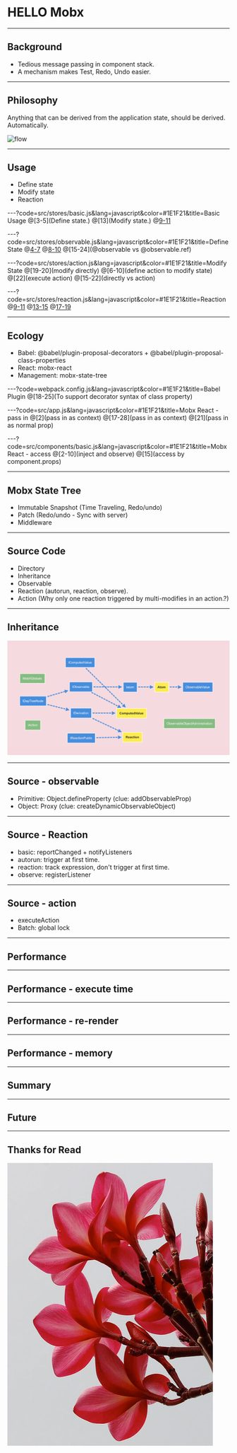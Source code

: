 # HELLO Mobx

---
## Background
- Tedious message passing in component stack.
- A mechanism makes Test, Redo, Undo easier.

---
## Philosophy
Anything that can be derived from the application state, should be derived. Automatically.

![flow](https://mobx.js.org/docs/flow.png)

---
## Usage
- Define state
- Modify state
- Reaction

---?code=src/stores/basic.js&lang=javascript&color=#1E1F21&title=Basic Usage
@[3-5](Define state.)
@[13](Modify state.)
@[9-11](Reaction.)

---?code=src/stores/observable.js&lang=javascript&color=#1E1F21&title=Define State
@[4-7](@observable)
@[8-10](@obserable.ref)
@[15-24](@observable vs @observable.ref)

---?code=src/stores/action.js&lang=javascript&color=#1E1F21&title=Modify State
@[19-20](modify directly)
@[6-10](define action to modify state)
@[22](execute action)
@[15-22](directly vs action)

---?code=src/stores/reaction.js&lang=javascript&color=#1E1F21&title=Reaction
@[9-11](autorun)
@[13-15](reaction)
@[17-19](observe)

---
## Ecology
- Babel: @babel/plugin-proposal-decorators + @babel/plugin-proposal-class-properties
- React: mobx-react
- Management: mobx-state-tree

---?code=webpack.config.js&lang=javascript&color=#1E1F21&title=Babel Plugin
@[18-25](To support decorator syntax of class property)

---?code=src/app.js&lang=javascript&color=#1E1F21&title=Mobx React - pass in
@[2](pass in as context)
@[17-28](pass in as context)
@[21](pass in as normal prop)

---?code=src/components/basic.js&lang=javascript&color=#1E1F21&title=Mobx React - access
@[2-10](inject and observe)
@[15](access by component.props)

---
## Mobx State Tree
- Immutable Snapshot (Time Traveling, Redo/undo)
- Patch (Redo/undo - Sync with server)
- Middleware

---
## Source Code
- Directory
- Inheritance
- Observable
- Reaction (autorun, reaction, observe).
- Action (Why only one reaction triggered by multi-modifies in an action.?)

---
## Inheritance
![](assets/image/inheritance.png)

---
## Source - observable
- Primitive: Object.defineProperty (clue: addObservableProp)
- Object: Proxy (clue: createDynamicObservableObject)

---
## Source - Reaction
- basic: reportChanged + notifyListeners
- autorun: trigger at first time.
- reaction: track expression, don't trigger at first time.
- observe: registerListener

---
## Source - action
- executeAction
- Batch: global lock

---
## Performance

---
## Performance - execute time

---
## Performance - re-render

---
## Performance - memory

---
## Summary

---
## Future

---
## Thanks for Read
![](assets/image/flower.jpg)
